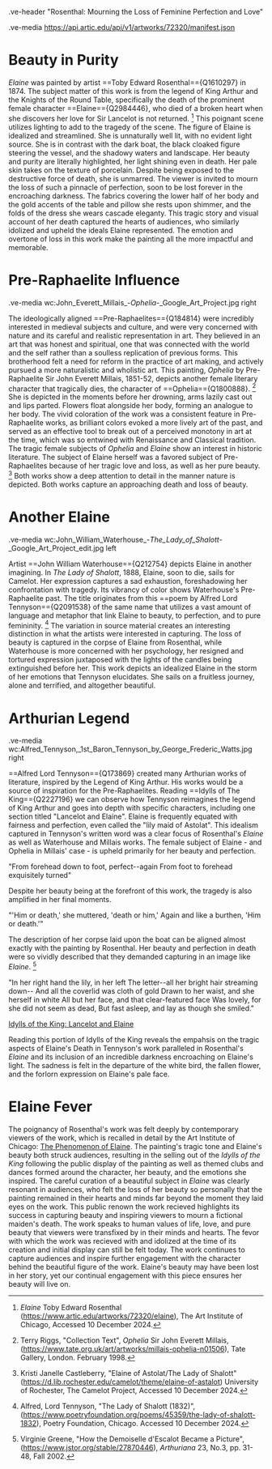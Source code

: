 .ve-header "Rosenthal: Mourning the Loss of Feminine Perfection and Love"

.ve-media https://api.artic.edu/api/v1/artworks/72320/manifest.json
# Beauty in Purity
*Elaine* was painted by artist ==Toby Edward Rosenthal=={Q1610297} in 1874. The subject matter of this work is from the legend of King Arthur and the Knights of the Round Table, specifically the death of the prominent female character ==Elaine=={Q2984446}, who died of a broken heart when she discovers her love for Sir Lancelot is not returned. [^1] This poignant scene utilizes lighting to add to the tragedy of the scene. The figure of Elaine is idealized and streamlined. She is unnaturally well lit, with no evident light source. She is in contrast with the dark boat, the black cloaked figure steering the vessel, and the shadowy waters and landscape. Her beauty and purity are literally highlighted, her light shining even in death. Her pale skin takes on the texture of porcelain. Despite being exposed to the destructive force of death, she is unmarred. The viewer is invited to mourn the loss of such a pinnacle of perfection, soon to be lost forever in the encroaching darkness. The fabrics covering the lower half of her body and the gold accents of the table and pillow she rests upon shimmer, and the folds of the dress she wears cascade eleganty. This tragic story and visual account of her death captured the hearts of audiences, who similarly idolized and upheld the ideals Elaine represented. The emotion and overtone of loss in this work make the painting all the more impactful and memorable.


# Pre-Raphaelite Influence
.ve-media wc:John_Everett_Millais_-_Ophelia_-_Google_Art_Project.jpg right

The ideologically aligned ==Pre-Raphaelites=={Q184814} were incredibly interested in medieval subjects and culture, and were very concerned with nature and its careful and realistic representation in art. They believed in an art that was honest and spiritual, one that was connected with the world and the self rather than a soulless replication of previous forms. This brotherhood felt a need for reform in the practice of art making, and actively pursued a more naturalistic and wholistic art. 
This painting, *Ophelia* by Pre-Raphaelite Sir John Everett Millais, 1851-52, depicts another female literary character that tragically dies, the character of ==Ophelia=={Q1800888}. [^2] She is depicted in the moments before her drowning, arms lazily cast out and lips parted. Flowers float alongside her body, forming an analogue to her body. The vivid coloration of the work was a consistent feature in Pre-Raphaelite works, as brilliant colors evoked a more lively art of the past, and served as an effective tool to break out of a perceived monotony in art at the time, which was so entwined with Renaissance and Classical tradition. The tragic female subjects of *Ophelia* and *Elaine* show an interest in historic literature. The subject of Elaine herself was a favored subject of Pre-Raphaelites because of her tragic love and loss, as well as her pure beauty. [^3] Both works show a deep attention to detail in the manner nature is depicted. Both works capture an approaching death and loss of beauty.

# Another Elaine
.ve-media wc:John_William_Waterhouse_-_The_Lady_of_Shalott_-_Google_Art_Project_edit.jpg left

Artist ==John William Waterhouse=={Q212754} depicts Elaine in another imagining. In *The Lady of Shalott*, 1888, Elaine, soon to die, sails for Camelot. Her expression captures a sad exhaustion, foreshadowing her confrontation with tragedy. Its vibrancy of color shows Waterhouse's Pre-Raphaelite past. The title originates from this ==poem by Alfred Lord Tennyson=={Q2091538} of the same name that utilizes a vast amount of language and metaphor that link Elaine to beauty, to perfection, and to pure femininity. [^4] The variation in source material creates an interesting distinction in what the artists were interested in capturing. The loss of beauty is captured in the corpse of Elaine from Rosenthal, while Waterhouse is more concerned with her psychology, her resigned and tortured expression juxtaposed with the lights of the candles being extinguished before her. This work depicts an idealized Elaine in the storm of her emotions that Tennyson elucidates. She sails on a fruitless journey, alone and terrified, and altogether beautiful. 

# Arthurian Legend
.ve-media wc:Alfred_Tennyson,_1st_Baron_Tennyson_by_George_Frederic_Watts.jpg right

==Alfred Lord Tennyson=={Q173869} created many Arthurian works of literature, inspired by the Legend of King Arthur. His works would be a source of inspiration for the Pre-Raphaelites. Reading ==Idylls of The King=={Q2227196} we can observe how Tennyson reimagines the legend of King Arthur and goes into depth with specific characters, including one section titled "Lancelot and Elaine". Elaine is frequently equated with fairness and perfection, even called the "lily maid of Astolat". This idealism captured in Tennyson's written word was a clear focus of Rosenthal's *Elaine*  as well as Waterhouse and Millais works. The female subject of Elaine - and Ophelia in Millais' case - is upheld primarily for her beauty and perfection. 

"From forehead down to foot, perfect--again
From foot to forehead exquisitely turned"

Despite her beauty being at the forefront of this work, the tragedy is also amplified in her final moments. 

"'Him or death,' she muttered, 'death or him,'
Again and like a burthen, 'Him or death.'"

The description of her corpse laid upon the boat can be aligned almost exactly with the painting by Rosenthal. Her beauty and perfection in death were so vividly described that they demanded capturing in an image like *Elaine*. [^5]


"In her right hand the lily, in her left
The letter--all her bright hair streaming down--
And all the coverlid was cloth of gold
Drawn to her waist, and she herself in white
All but her face, and that clear-featured face
Was lovely, for she did not seem as dead,
But fast asleep, and lay as though she smiled."


[Idylls of the King: Lancelot and Elaine](https://en.wikisource.org/wiki/Idylls_of_the_King/Lancelot_and_Elaine)

Reading this portion of Idylls of the King reveals the empahsis on the tragic aspects of Elaine's Death in Tennyson's work paralleled in Rosenthal's *Elaine* and its inclusion of an incredible darkness encroaching on Elaine's light. The sadness is felt in the departure of the white bird, the fallen flower, and the forlorn expression on Elaine's pale face. 

# Elaine Fever 
The poignancy of Rosenthal's work was felt deeply by contemporary viewers of the work, which is recalled in detail by the Art Institute of Chicago: [The Phenomenon of Elaine](https://www.artic.edu/articles/948/the-phenomenon-of-elaine). The painting's tragic tone and Elaine's beauty both struck audiences, resulting in the selling out of the *Idylls of the King*  following the public display of the painting as well as themed clubs and dances formed around the character, her beauty, and the emotions she inspired. The careful curation of a beautiful subject in *Elaine* was clearly resonant in audiences, who felt the loss of her beauty so personally that the painting remained in their hearts and minds far beyond the moment they laid eyes on the work. This public renown the work recieved highlights its success in capturing beauty and inspiring viewers to mourn a fictional maiden's death. The work speaks to human values of life, love, and pure beauty that viewers were transfixed by in their minds and hearts. The fevor with which the work was recieved with and idolized at the time of its creation and initial display can still be felt today. The work continues to capture audiences and inspire further engagement with the character behind the beautiful figure of the work. Elaine's beauty may have been lost in her story, yet our continual engagement with this piece ensures her beauty will live on. 


[^1]: *Elaine* Toby Edward Rosenthal (https://www.artic.edu/artworks/72320/elaine), The Art Institute of Chicago, Accessed 10 December 2024.

[^2]: Terry Riggs, "Collection Text", *Ophelia*  Sir John Everett Millais, (https://www.tate.org.uk/art/artworks/millais-ophelia-n01506), Tate Gallery, London. February 1998.

[^3]: Kristi Janelle Castleberry, "Elaine of Astolat/The Lady of Shalott" (https://d.lib.rochester.edu/camelot/theme/elaine-of-astalot) University of Rochester, The Camelot Project, Accessed 10 December 2024. 

[^4]: Alfred, Lord Tennyson, "The Lady of Shalott (1832)", (https://www.poetryfoundation.org/poems/45359/the-lady-of-shalott-1832), Poetry Foundation, Chicago. Accessed 10 December 2024.

[^5]: Virginie Greene, "How the Demoiselle d'Escalot Became a Picture", (https://www.jstor.org/stable/27870446), *Arthuriana*  23, No.3, pp. 31-48, Fall 2002. 